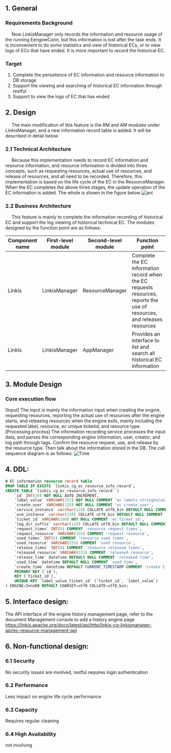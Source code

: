 ## 1. General
### Requirements Background
&nbsp;&nbsp;&nbsp;&nbsp;&nbsp;Now LinkisManager only records the information and resource usage of the running EengineConn, but this information is lost after the task ends. It is inconvenient to do some statistics and view of historical ECs, or to view logs of ECs that have ended. It is more important to record the historical EC.
### Target
1. Complete the persistence of EC information and resource information to DB storage
2. Support the viewing and searching of historical EC information through restful
3. Support to view the logs of EC that has ended

## 2. Design
&nbsp;&nbsp;&nbsp;&nbsp;&nbsp;The main modification of this feature is the RM and AM modules under LinkisManager, and a new information record table is added. It will be described in detail below.

### 2.1 Technical Architecture
&nbsp;&nbsp;&nbsp;&nbsp;&nbsp;Because this implementation needs to record EC information and resource information, and resource information is divided into three concepts, such as requesting resources, actual use of resources, and release of resources, and all need to be recorded. Therefore, this implementation is based on the life cycle of the EC in the ResourceManager. When the EC completes the above three stages, the update operation of the EC information is added. The whole is shown in the figure below
![arc](/Images/Architecture/ecHistoryArc.png)

### 2.2 Business Architecture
&nbsp;&nbsp;&nbsp;&nbsp;&nbsp;This feature is mainly to complete the information recording of historical EC and support the log viewing of historical technical EC. The modules designed by the function point are as follows:

| Component name | First-level module | Second-level module | Function point |
|---|---|---|---|
| Linkis | LinkisManager | ResourceManager| Complete the EC information record when the EC requests resources, reports the use of resources, and releases resources|
| Linkis | LinkisManager | AppManager| Provides an interface to list and search all historical EC information|

## 3. Module Design
### Core execution flow
[Input] The input is mainly the information input when creating the engine, requesting resources, reporting the actual use of resources after the engine starts, and releasing resources when the engine exits, mainly including the requested label, resource, ec unique ticketid, and resource type.
[Processing process] The information recording service processes the input data, and parses the corresponding engine information, user, creator, and log path through tags. Confirm the resource request, use, and release by the resource type. Then talk about the information stored in the DB.
The call sequence diagram is as follows:
![Time](/Images/Architecture/ecHistoryTime.png)


## 4. DDL:
```sql
# EC information resource record table
DROP TABLE IF EXISTS `linkis_cg_ec_resource_info_record`;
CREATE TABLE `linkis_cg_ec_resource_info_record` (
    `id` INT(20) NOT NULL AUTO_INCREMENT,
    `label_value` VARCHAR(255) NOT NULL COMMENT 'ec labels stringValue',
    `create_user` VARCHAR(128) NOT NULL COMMENT 'ec create user',
    `service_instance` varchar(128) COLLATE utf8_bin DEFAULT NULL COMMENT 'ec instance info',
    `ecm_instance` varchar(128) COLLATE utf8_bin DEFAULT NULL COMMENT 'ecm instance info ',
    `ticket_id` VARCHAR(100) NOT NULL COMMENT 'ec ticket id',
    `log_dir_suffix` varchar(128) COLLATE utf8_bin DEFAULT NULL COMMENT 'log path',
    `request_times` INT(8) COMMENT 'resource request times',
    `request_resource` VARCHAR(255) COMMENT 'request resource',
    `used_times` INT(8) COMMENT 'resource used times',
    `used_resource` VARCHAR(255) COMMENT 'used resource',
    `release_times` INT(8) COMMENT 'resource released times',
    `released_resource` VARCHAR(255) COMMENT 'released resource',
    `release_time` datetime DEFAULT NULL COMMENT 'released time',
    `used_time` datetime DEFAULT NULL COMMENT 'used time',
    `create_time` datetime DEFAULT CURRENT_TIMESTAMP COMMENT 'create time',
    PRIMARY KEY (`id`),
    KEY (`ticket_id`),
    UNIQUE KEY `label_value_ticket_id` (`ticket_id`, `label_value`)
) ENGINE=InnoDB DEFAULT CHARSET=utf8 COLLATE=utf8_bin;
````
## 5. Interface design:
The API interface of the engine history management page, refer to the document Management console to add a history engine page
https://linkis.apache.org/docs/latest/api/http/linkis-cg-linkismanager-api/ec-resource-management-api

## 6. Non-functional design:

### 6.1 Security
No security issues are involved, restful requires login authentication

### 6.2 Performance
Less impact on engine life cycle performance

### 6.3 Capacity
Requires regular cleaning

### 6.4 High Availability
not involving